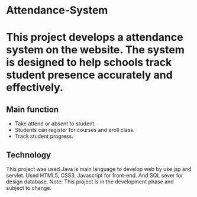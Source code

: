 # Attendance-System
# This project develops a attendance system on the website. The system is designed to help schools track student presence accurately and effectively. 
## Main function
- Take attend or absent to student.
- Students can register for courses and eroll class.
- Track student progress.
## Technology
This project was used Java is main language to develop web by use jsp and servlet. Used HTML5, CSS3, Javascript for front-end. And SQL sever for design database.
Note: This project is in the development phase and subject to change.
